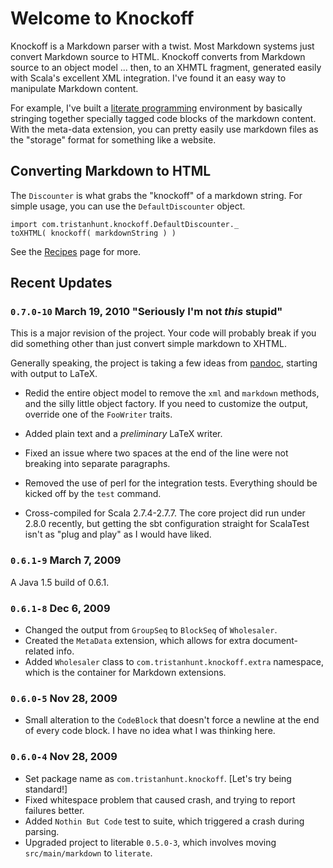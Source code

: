 Welcome to Knockoff
===================

Knockoff is a Markdown parser with a twist. Most Markdown systems just convert
Markdown source to HTML. Knockoff converts from Markdown source to an object model
... then, to an XHMTL fragment, generated easily with Scala's excellent XML
integration. I've found it an easy way to manipulate Markdown content.

For example, I've built a [literate programming][2] environment by basically
stringing together specially tagged code blocks of the markdown content. With the
meta-data extension, you can pretty easily use markdown files as the "storage"
format for something like a website.



## Converting Markdown to HTML ##

The `Discounter` is what grabs the "knockoff" of a markdown string. For simple usage,
you can use the `DefaultDiscounter` object.

    import com.tristanhunt.knockoff.DefaultDiscounter._
    toXHTML( knockoff( markdownString ) )

See the [Recipes](10-Usage/02-Recipes.html) page for more.



## Recent Updates ##

### `0.7.0-10` March 19, 2010 "Seriously I'm not *this* stupid"

This is a major revision of the project. Your code will probably break if you did
something other than just convert simple markdown to XHTML.

Generally speaking, the project is taking a few ideas from [pandoc][], starting
with output to LaTeX.

* Redid the entire object model to remove the `xml` and `markdown` methods, and the
  silly little object factory. If you need to customize the output, override one
  of the `FooWriter` traits.

* Added plain text and a *preliminary* LaTeX writer.

* Fixed an issue where two spaces at the end of the line were not breaking into
  separate paragraphs.
  
* Removed the use of perl for the integration tests. Everything should be kicked
  off by the `test` command.
  
* Cross-compiled for Scala 2.7.4-2.7.7. The core project did run under 2.8.0
  recently, but getting the sbt configuration straight for ScalaTest isn't as "plug
  and play" as I would have liked.

### `0.6.1-9` March 7, 2009

A Java 1.5 build of 0.6.1.

### `0.6.1-8` Dec 6, 2009

* Changed the output from `GroupSeq` to `BlockSeq` of `Wholesaler`.
* Created the `MetaData` extension, which allows for extra document-related info.
* Added `Wholesaler` class to `com.tristanhunt.knockoff.extra` namespace, which
  is the container for Markdown extensions.

### `0.6.0-5` Nov 28, 2009

* Small alteration to the `CodeBlock` that doesn't force a newline at the end of
  every code block. I have no idea what I was thinking here.

### `0.6.0-4` Nov 28, 2009

* Set package name as `com.tristanhunt.knockoff`. [Let's try being standard!]
* Fixed whitespace problem that caused crash, and trying to report failures better.
* Added `Nothin But Code` test to suite, which triggered a crash during parsing.
* Upgraded project to literable `0.5.0-3`, which involves moving `src/main/markdown`
  to `literate`.


[1]: http://scala-lang.org
[2]: http://tristanhunt.com/projects/literable
[pandoc]: http://johnmacfarlane.net/pandoc/

